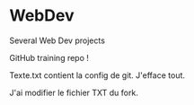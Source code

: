 # WebDev
Several Web Dev projects

GitHub training repo !

Texte.txt contient la config de git. J'efface tout.

J'ai modifier le fichier TXT du fork.

